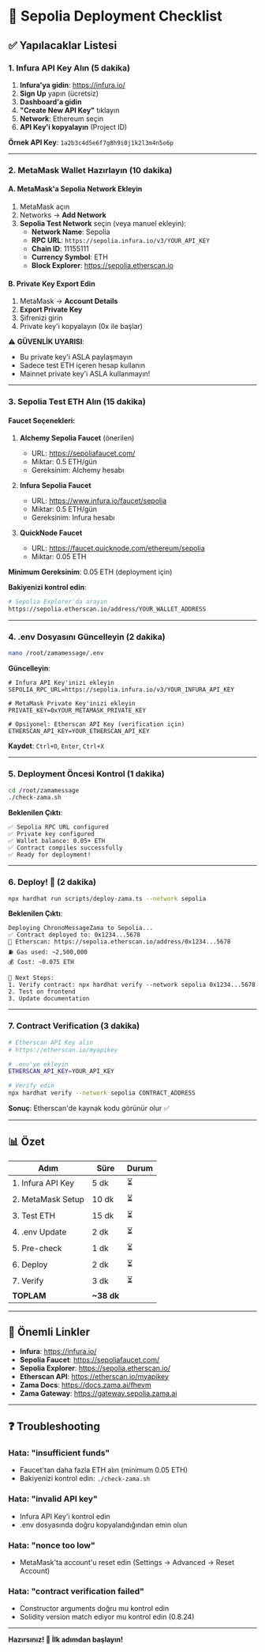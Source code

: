 # 🚀 Sepolia Deployment Checklist

## ✅ Yapılacaklar Listesi

### 1. Infura API Key Alın (5 dakika)

1. **Infura'ya gidin**: https://infura.io/
2. **Sign Up** yapın (ücretsiz)
3. **Dashboard'a gidin**
4. **"Create New API Key"** tıklayın
5. **Network**: Ethereum seçin
6. **API Key'i kopyalayın** (Project ID)

**Örnek API Key**: `1a2b3c4d5e6f7g8h9i0j1k2l3m4n5o6p`

---

### 2. MetaMask Wallet Hazırlayın (10 dakika)

#### A. MetaMask'a Sepolia Network Ekleyin

1. MetaMask açın
2. Networks → **Add Network**
3. **Sepolia Test Network** seçin (veya manuel ekleyin):
   - **Network Name**: Sepolia
   - **RPC URL**: `https://sepolia.infura.io/v3/YOUR_API_KEY`
   - **Chain ID**: 11155111
   - **Currency Symbol**: ETH
   - **Block Explorer**: https://sepolia.etherscan.io

#### B. Private Key Export Edin

1. MetaMask → **Account Details**
2. **Export Private Key**
3. Şifrenizi girin
4. Private key'i kopyalayın (0x ile başlar)

⚠️ **GÜVENLİK UYARISI**: 
- Bu private key'i ASLA paylaşmayın
- Sadece test ETH içeren hesap kullanın
- Mainnet private key'i ASLA kullanmayın!

---

### 3. Sepolia Test ETH Alın (15 dakika)

#### Faucet Seçenekleri:

1. **Alchemy Sepolia Faucet** (önerilen)
   - URL: https://sepoliafaucet.com/
   - Miktar: 0.5 ETH/gün
   - Gereksinim: Alchemy hesabı

2. **Infura Sepolia Faucet**
   - URL: https://www.infura.io/faucet/sepolia
   - Miktar: 0.5 ETH/gün
   - Gereksinim: Infura hesabı

3. **QuickNode Faucet**
   - URL: https://faucet.quicknode.com/ethereum/sepolia
   - Miktar: 0.05 ETH

**Minimum Gereksinim**: 0.05 ETH (deployment için)

**Bakiyenizi kontrol edin**:
```bash
# Sepolia Explorer'da arayın
https://sepolia.etherscan.io/address/YOUR_WALLET_ADDRESS
```

---

### 4. .env Dosyasını Güncelleyin (2 dakika)

```bash
nano /root/zamamessage/.env
```

**Güncelleyin**:
```properties
# Infura API Key'inizi ekleyin
SEPOLIA_RPC_URL=https://sepolia.infura.io/v3/YOUR_INFURA_API_KEY

# MetaMask Private Key'inizi ekleyin
PRIVATE_KEY=0xYOUR_METAMASK_PRIVATE_KEY

# Opsiyonel: Etherscan API Key (verification için)
ETHERSCAN_API_KEY=YOUR_ETHERSCAN_API_KEY
```

**Kaydet**: `Ctrl+O`, `Enter`, `Ctrl+X`

---

### 5. Deployment Öncesi Kontrol (1 dakika)

```bash
cd /root/zamamessage
./check-zama.sh
```

**Beklenilen Çıktı**:
```
✅ Sepolia RPC URL configured
✅ Private key configured
✅ Wallet balance: 0.05+ ETH
✅ Contract compiles successfully
✅ Ready for deployment!
```

---

### 6. Deploy! 🚀 (2 dakika)

```bash
npx hardhat run scripts/deploy-zama.ts --network sepolia
```

**Beklenilen Çıktı**:
```
Deploying ChronoMessageZama to Sepolia...
✅ Contract deployed to: 0x1234...5678
🔗 Etherscan: https://sepolia.etherscan.io/address/0x1234...5678
⛽ Gas used: ~2,500,000
💰 Cost: ~0.075 ETH

📝 Next Steps:
1. Verify contract: npx hardhat verify --network sepolia 0x1234...5678
2. Test on frontend
3. Update documentation
```

---

### 7. Contract Verification (3 dakika)

```bash
# Etherscan API Key alın
# https://etherscan.io/myapikey

# .env'ye ekleyin
ETHERSCAN_API_KEY=YOUR_API_KEY

# Verify edin
npx hardhat verify --network sepolia CONTRACT_ADDRESS
```

**Sonuç**: Etherscan'de kaynak kodu görünür olur ✅

---

## 📊 Özet

| Adım | Süre | Durum |
|------|------|-------|
| 1. Infura API Key | 5 dk | ⏳ |
| 2. MetaMask Setup | 10 dk | ⏳ |
| 3. Test ETH | 15 dk | ⏳ |
| 4. .env Update | 2 dk | ⏳ |
| 5. Pre-check | 1 dk | ⏳ |
| 6. Deploy | 2 dk | ⏳ |
| 7. Verify | 3 dk | ⏳ |
| **TOPLAM** | **~38 dk** | |

---

## 🔗 Önemli Linkler

- **Infura**: https://infura.io/
- **Sepolia Faucet**: https://sepoliafaucet.com/
- **Sepolia Explorer**: https://sepolia.etherscan.io/
- **Etherscan API**: https://etherscan.io/myapikey
- **Zama Docs**: https://docs.zama.ai/fhevm
- **Zama Gateway**: https://gateway.sepolia.zama.ai

---

## ❓ Troubleshooting

### Hata: "insufficient funds"
- Faucet'tan daha fazla ETH alın (minimum 0.05 ETH)
- Bakiyenizi kontrol edin: `./check-zama.sh`

### Hata: "invalid API key"
- Infura API Key'i kontrol edin
- .env dosyasında doğru kopyalandığından emin olun

### Hata: "nonce too low"
- MetaMask'ta account'u reset edin (Settings → Advanced → Reset Account)

### Hata: "contract verification failed"
- Constructor arguments doğru mu kontrol edin
- Solidity version match ediyor mu kontrol edin (0.8.24)

---

**Hazırsınız! 🎉 İlk adımdan başlayın!**

